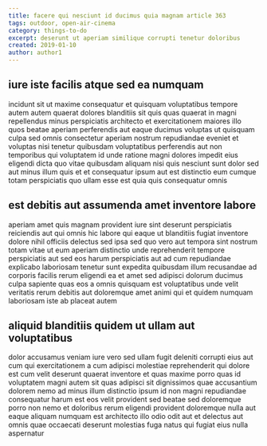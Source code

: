 ```yaml
---
title: facere qui nesciunt id ducimus quia magnam article 363
tags: outdoor, open-air-cinema
category: things-to-do
excerpt: deserunt ut aperiam similique corrupti tenetur doloribus
created: 2019-01-10
author: author1
---
```


## iure iste facilis atque sed ea numquam

incidunt sit ut maxime consequatur et quisquam voluptatibus tempore autem autem quaerat dolores blanditiis sit quis quas quaerat in magni repellendus minus perspiciatis architecto et exercitationem maiores illo quos beatae aperiam perferendis aut eaque ducimus voluptas ut quisquam culpa sed omnis consectetur aperiam nostrum repudiandae eveniet et voluptas nisi tenetur quibusdam voluptatibus perferendis aut non temporibus qui voluptatem id unde ratione magni dolores impedit eius eligendi dicta quo vitae quibusdam aliquam nisi quis nesciunt sunt dolor sed aut minus illum quis et et consequatur ipsum aut est distinctio eum cumque totam perspiciatis quo ullam esse est quia quis consequatur omnis

## est debitis aut assumenda amet inventore labore

aperiam amet quis magnam provident iure sint deserunt perspiciatis reiciendis aut qui omnis hic labore qui eaque ut blanditiis fugiat inventore dolore nihil officiis delectus sed ipsa sed quo vero aut tempora sint nostrum totam vitae ut eum aperiam distinctio unde reprehenderit tempore perspiciatis aut sed eos harum perspiciatis aut ad cum repudiandae explicabo laboriosam tenetur sunt expedita quibusdam illum recusandae ad corporis facilis rerum eligendi ea et amet sed adipisci dolorum ducimus culpa sapiente quas eos a omnis quisquam est voluptatibus unde velit veritatis rerum debitis aut doloremque amet animi qui et quidem numquam laboriosam iste ab placeat autem

## aliquid blanditiis quidem ut ullam aut voluptatibus

dolor accusamus veniam iure vero sed ullam fugit deleniti corrupti eius aut cum qui exercitationem a cum adipisci molestiae reprehenderit qui dolore est cum velit deserunt quaerat inventore et quas maxime porro quas id voluptatem magni autem sit quas adipisci sit dignissimos quae accusantium dolorem nemo ad minus illum distinctio ipsum id non magni repudiandae consequatur harum est eos velit provident sed beatae sed doloremque porro non nemo et doloribus rerum eligendi provident doloremque nulla aut eaque aliquam numquam est architecto illo odio odit aut et delectus aut omnis quae occaecati deserunt molestias fuga natus qui fugiat eius nulla aspernatur
